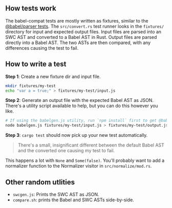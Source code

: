 ## How tests work

The babel-compat tests are mostly written as fixtures, similar to the [@babel/parser tests](https://github.com/babel/babel/tree/main/packages/babel-parser/test/fixtures). The `src/convert.rs` test runner looks in the `fixtures/` directory for input and expected output files. Input files are parsed into an SWC AST and converted to a Babel AST in Rust. Output files are parsed directly into a Babel AST. The two ASTs are then compared, with any differences causing the test to fail.

## How to write a test

**Step 1**: Create a new fixture dir and input file.

```bash
mkdir fixtures/my-test
echo "var a = true;" > fixtures/my-test/input.js
```

**Step 2**: Generate an output file with the expected Babel AST as JSON. There's a utility script available to help, but you can do this however you like.

```bash
# If using the babelgen.js utility, run `npm install` first to get @babel/parser dependency.
node babelgen.js fixtures/my-test/input.js > fixtures/my-test/output.json
```

**Step 3**: `cargo test` should now pick up your new test automatically.

> There's a small, insignificant different between the default Babel AST and the converted one causing my test to fail.

This happens a lot with `None` and `Some(false)`. You'll probably want to add a normalizer function to the Normalizer visitor in `src/normalize/mod.rs`.

## Other random utlities

-   `swcgen.js`: Prints the SWC AST as JSON.
-   `compare.sh`: prints the Babel and SWC ASTs side-by-side.
